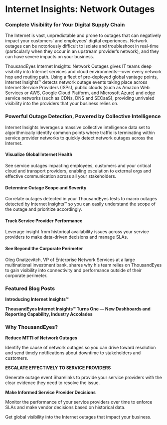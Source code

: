 # Internet Insights: Network Outages

### Complete Visibility for Your Digital Supply Chain

The Internet is vast, unpredictable and prone to outages that can negatively impact your customers’ and employees’ digital experiences. Network outages can be notoriously difficult to isolate and troubleshoot in real-time (particularly when they occur in an upstream provider’s network), and they can have severe impacts on your business.

ThousandEyes Internet Insights: Network Outages gives IT teams deep visibility into Internet services and cloud environments—over every network hop and routing path. Using a fleet of pre-deployed global vantage points, Internet Insights™ detects network outage events taking place across Internet Service Providers (ISPs), public clouds (such as Amazon Web Services or AWS, Google Cloud Platform, and Microsoft Azure) and edge service networks (such as CDNs, DNS and SECaaS), providing unrivaled visibility into the providers that your business relies on.

### Powerful Outage Detection, Powered by Collective Intelligence

Internet Insights leverages a massive collective intelligence data set to algorithmically identify common points where traffic is terminating within service provider networks to quickly detect network outages across the Internet.

#### Visualize Global Internet Health

See service outages impacting employees, customers and your critical cloud and transport providers, enabling escalation to external orgs and effective communication across all your stakeholders.

#### Determine Outage Scope and Severity

Correlate outages detected in your ThousandEyes tests to macro outages detected by Internet Insights™ so you can easily understand the scope of the outage and prioritize accordingly.

#### Track Service Provider Performance

Leverage insight from historical availability issues across your service providers to make data-driven decisions and manage SLAs.

#### See Beyond the Corporate Perimeter

Oleg Onatzevitch, VP of Enterprise Network Services at a large multinational investment bank, shares why his team relies on ThousandEyes to gain visibility into connectivity and performance outside of their corporate perimeter.

### Featured Blog Posts

**Introducing Internet Insights™**

**ThousandEyes Internet Insights™ Turns One — New Dashboards and Reporting Capability, Industry Accolades**

### Why ThousandEyes?

**Reduce MTTI of Network Outages**

Identify the cause of network outages so you can drive toward resolution and send timely notifications about downtime to stakeholders and customers.

**ESCALATE EFFECTIVELY TO SERVICE PROVIDERS**

Generate outage event Sharelinks to provide your service providers with the clear evidence they need to resolve the issue.

**Make Informed Service Provider Decisions**

Monitor the performance of your service providers over time to enforce SLAs and make vendor decisions based on historical data.

Get global visibility into the Internet outages that impact your business.
